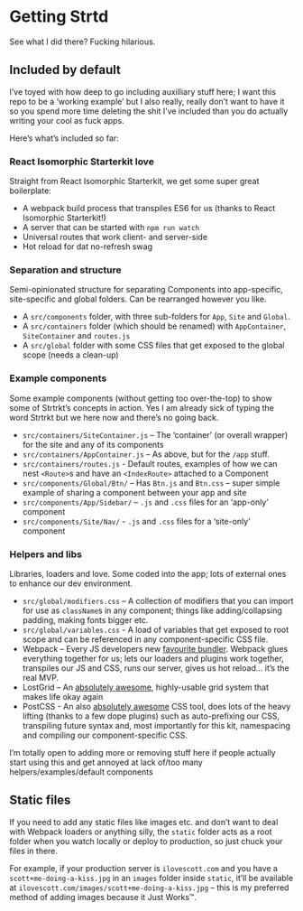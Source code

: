 # Getting Strtd
See what I did there? Fucking hilarious.

## Included by default
I’ve toyed with how deep to go including auxilliary stuff here; I want this repo to be a ‘working example’ but I also really, really don’t want to have it so you spend more time deleting the shit I’ve included than you do actually writing your cool as fuck apps.

Here’s what’s included so far:

### React Isomorphic Starterkit love
Straight from React Isomorphic Starterkit, we get some super great boilerplate:

- A webpack build process that transpiles ES6 for us (thanks to React Isomorphic Starterkit!)
- A server that can be started with `npm run watch`
- Universal routes that work client- and server-side
- Hot reload for dat no-refresh swag

### Separation and structure
Semi-opinionated structure for separating Components into app-specific, site-specific and global folders. Can be rearranged however you like.

- A `src/components` folder, with three sub-folders for `App`, `Site` and `Global`.
- A `src/containers` folder (which should be renamed) with `AppContainer`, `SiteContainer` and `routes.js`
- A `src/global` folder with some CSS files that get exposed to the global scope (needs a clean-up)

### Example components
Some example components (without getting too over-the-top) to show some of Strtrkt’s concepts in action. Yes I am already sick of typing the word Strtrkt but we here now and there’s no going back.

- `src/containers/SiteContainer.js` – The ‘container’ (or overall wrapper) for the site and any of its components
- `src/containers/AppContainer.js` – As above, but for the `/app` stuff.
- `src/containers/routes.js` - Default routes, examples of how we can nest `<Route>`s and have an `<IndexRoute>` attached to a Component
- `src/components/Global/Btn/` – Has `Btn.js` and `Btn.css` – super simple example of sharing a component between your app and site
- `src/components/App/Sidebar/` – `.js` and `.css` files for an ‘app-only’ component
- `src/components/Site/Nav/` - `.js` and `.css` files for a ‘site-only’ component

### Helpers and libs
Libraries, loaders and love. Some coded into the app; lots of external ones to enhance our dev environment.

- `src/global/modifiers.css` – A collection of modifiers that you can import for use as `className`s in any component; things like adding/collapsing padding, making fonts bigger etc.
- `src/global/variables.css` - A load of variables that get exposed to root scope and can be referenced in any component-specific CSS file.
- Webpack – Every JS developers new [favourite bundler](https://github.com/webpack/webpack). Webpack glues everything together for us; lets our loaders and plugins work together, transpiles our JS and CSS, runs our server, gives us hot reload… it’s the real MVP.
- LostGrid – An [absolutely awesome](https://github.com/peterramsing/lost), highly-usable grid system that makes life okay again
- PostCSS - An also [absolutely awesome](https://github.com/postcss/postcss) CSS tool, does lots of the heavy lifting (thanks to a few dope plugins) such as auto-prefixing our CSS, transpiling future syntax and, most importantly for this kit, namespacing and compiling our component-specific CSS.

I’m totally open to adding more or removing stuff here if people actually start using this and get annoyed at lack of/too many helpers/examples/default components

## Static files

If you need to add any static files like images etc. and don’t want to deal with Webpack loaders or anything silly, the `static` folder acts as a root folder when you watch locally or deploy to production, so just chuck your files in there.

For example, if your production server is `ilovescott.com` and you have a `scott+me-doing-a-kiss.jpg` in an `images` folder inside `static`, it’ll be available at `ilovescott.com/images/scott+me-doing-a-kiss.jpg` – this is my preferred method of adding images because it Just Works™.
